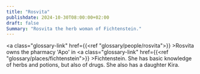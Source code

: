 ```yaml
---
title: "Rosvita"
publishdate: 2024-10-30T08:00:00+02:00
draft: false
Summary: "Rosvita the herb woman of Fichtenstein."
---
```

<a class="glossary-link" href={{<ref "glossary/people/rosvita">}} >Rosvita</a> owns the pharmacy 'Apo' in <a class="glossary-link" href={{<ref "glossary/places/fichtenstein">}} >Fichtenstein</a>. She has basic knowledge of herbs and potions, but also of drugs. She also has a daughter Kira.
